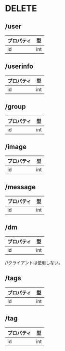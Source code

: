 # DELETE

## /user

| プロパティ          | 型         |
|-------------------|------------|
| id                | int        |


## /userinfo

| プロパティ          | 型         |
|-------------------|------------|
| id                | int        |

## /group

| プロパティ      | 型               |
|---------------|------------------|
| id            | int              |

## /image

| プロパティ      | 型               |
|---------------|------------------|
| id            | int              |

## /message

| プロパティ      | 型               |
|---------------|------------------|
| id            | int              |

## /dm

| プロパティ           | 型               |
|--------------------|------------------|
| id                 | int              |

//クライアントは使用しない。

## /tags

| プロパティ      | 型               |
|---------------|------------------|
| id            | int              |

## /tag

| プロパティ      | 型               |
|---------------|------------------|
| id            | int              |
